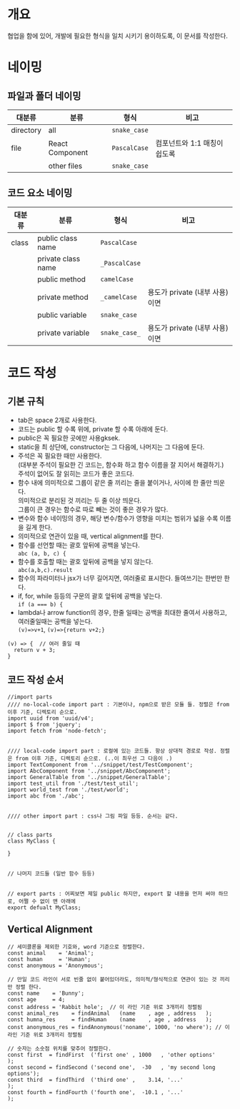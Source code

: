 # 개요
협업을 함에 있어, 개발에 필요한 형식을 일치 시키기 용이하도록, 이 문서를 작성한다.

# 네이밍
## 파일과 폴더 네이밍
| 대분류 | 분류 | 형식 | 비고
| --- | --- | --- | ---
| directory | all | `snake_case` | 
| file | React Component | `PascalCase` | 컴포넌트와 1:1 매칭이 쉽도록
| | other files | `snake_case` |

## 코드 요소 네이밍
| 대분류 | 분류 | 형식 | 비고
| --- | --- | --- | ---
| class | public class name | `PascalCase` |
| | private class name | `_PascalCase` |
| | public method | `camelCase` |
| | private method | `_camelCase` | 용도가 private (내부 사용) 이면
| | public variable | `snake_case` |
| | private variable | `snake_case_` | 용도가 private (내부 사용) 이면

# 코드 작성
## 기본 규칙
- tab은 space 2개로 사용한다.
- 코드는 public 할 수록 위에, private 할 수록 아래에 둔다.
- public은 꼭 필요한 곳에만 사용gksek.
- static을 최 상단에, constructor는 그 다음에, 나머지는 그 다음에 둔다.
- 주석은 꼭 필요한 때만 사용한다.  
(대부분 주석이 필요한 긴 코드는, 함수화 하고 함수 이름을 잘 지어서 해결하기.)  
주석이 없어도 잘 읽히는 코드가 좋은 코드다.
- 함수 내에 의미적으로 그룹이 같은 줄 끼리는 줄을 붙이거나, 사이에 한 줄만 띄운다.  
의미적으로 분리된 것 끼리는 두 줄 이상 띄운다.  
그룹이 큰 경우는 함수로 따로 빼는 것이 좋은 경우가 많다.
- 변수와 함수 네이밍의 경우, 해당 변수/함수가 영향을 미치는 범위가 넓을 수록 이름을 길게 한다.
- 의미적으로 연관이 있을 때, vertical alignment를 한다.
- 함수를 선언할 때는 괄호 앞뒤에 공백을 넣는다.  
`abc (a, b, c) {`
- 함수를 호출할 때는 괄호 앞뒤에 공백을 넣지 않는다.  
`abc(a,b,c).result`
- 함수의 파라미터나 jsx가 너무 길어지면, 여러줄로 표시한다. 들여쓰기는 한번만 한다.
- if, for, while 등등의 구문의 괄호 앞뒤에 공백을 넣는다.  
`if (a === b) {`
- lambda나 arrow function의 경우, 한줄 일때는 공백을 최대한 줄여서 사용하고, 여러줄일때는 공백을 넣는다.  
`(v)=>v+1`, `(v)=>{return v+2;}`  
```
(v) => {  // 여러 줄일 때
  return v + 3;
}
```

## 코드 작성 순서
```
//import parts
//// no-local-code import part : 기본이나, npm으로 받은 모듈 들. 정렬은 from 이후 기준, 디렉토리 순으로.
import uuid from 'uuid/v4';
import $ from 'jquery';
import fetch from 'node-fetch';


//// local-code import part : 로컬에 있는 코드들. 항상 상대적 경로로 작성. 정렬은 from 이후 기준, 디렉토리 순으로. (..이 최우선 그 다음이 .)
import TextComponent from '../snippet/test/TestComponent';
import AbcComponent from '../snippet/AbcComponent';
import GeneralTable from '../snippet/GeneralTable';
import test_util from './test/test_util';
import world_test from './test/world';
import abc from './abc';


//// other import part : css나 그림 파일 등등. 순서는 같다.


// class parts
class MyClass {

}


// 나머지 코드들 (일반 함수 등등)


// export parts : 어찌보면 제일 public 하지만, export 할 내용을 먼저 써야 하므로, 어쩔 수 없이 맨 아래에
export defualt MyClass;
```

## Vertical Alignment
```
// 세미콜론을 제외한 기호와, word 기준으로 정렬한다.
const animal    = 'Animal';
const human     = 'Human';
const anonymous = 'Anonymous';

// 만일 코드 라인이 서로 빈줄 없이 붙어있더라도, 의미적/형식적으로 연관이 있는 것 끼리만 정렬 한다.
const name    = 'Bunny';
const age     = 4;
const address = 'Rabbit hole';  // 이 라인 기준 위로 3개끼리 정렬됨
const animal_res    = findAnimal   (name    , age , address   );
const humna_res     = findHuman    (name    , age , address   );
const anonymous_res = findAnonymous('noname', 1000, 'no where'); // 이 라인 기준 위로 3개끼리 정렬됨

// 숫자는 소숫점 위치를 맞추어 정렬한다.
const first  = findFirst  ('first one' , 1000   , 'other options'         );
const second = findSecond ('second one',  -30   , 'my second long options');
const third  = findThird  ('third one' ,    3.14, '...'                   );
const fourth = findFourth ('fourth one',  -10.1 , '...'                   );
```

